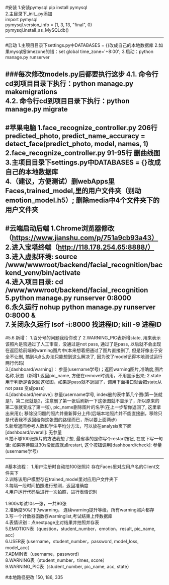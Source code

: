 #安装
1.安装pymysql
pip install pymysql<br>
2.主目录下_init_.py添加<br>
import pymysql<br>
pymysql.version_info = (1, 3, 13, "final", 0)<br>
pymysql.install_as_MySQLdb()<br>

-----
#启动
1.主项目目录下settings.py中DATABASES = {}改成自己的本地数据库
2.如果mysql报timezone的错：set global time_zone='+8:00';
3.启动：python manage.py runserver

###每次修改models.py后都要执行这步
4.1. 命令行cd到项目目录下执行：python manage.py makemigrations
<br>
4.2. 命令行cd到项目目录下执行：python manage.py migrate
-----
#苹果电脑
1.face_recognize_controller.py 206行 predicted_photo, predict_name_accuracy = detect_face(predict_photo, model, names, 1)<br>
2.face_recognize_controller.py 91-95行 删曲线图<br>
3.主项目目录下settings.py中DATABASES = {}改成自己的本地数据库<br>
4.（建议，方便测试）删webApps里Faces,trained_model,里的用户文件夹（别动emotion_model.h5）; 删除media中4个文件夹下的用户文件夹
-----
#云端启动后端
1.Chrome浏览器修改（https://www.jianshu.com/p/751a9cb93a43）<br>
2.进入宝塔终端（http://118.178.254.65:8888/）<br>
3.进入虚拟环境: source /www/wwwroot/backend/facial_recognition/backend_venv/bin/activate<br>
4.进入项目目录: cd /www/wwwroot/backend/facial_recognition<br>
5.python manage.py runserver 0:8000<br>
6.永久运行 nohup python manage.py runserver 0:8000 &<br>
7.关闭永久运行 lsof -i:8000 找进程ID; kill -9 进程ID
-----
#5.6 新增：
1.百分号的问题我给你改了
2.WARNING_PIC表新增state, 用来表示该照片是否通过了人工审查，没通过是not pass, 通过了是pass, 以后就不会出现在返回给前端的warning图片中(本来想着把通过了图片直接删了, 但是好像出于安全不让删, 搞到4点么办法只能想到这么解决了, 因为改了model记得本地测试运行两行代码)<br>
3.[dashboard/warning]： 参量(username学号)；返回warning图片,准确度,图片名称,状态（新增1.返回pic_name, 方便在remove时调用，不用显示出来; 2.state用于判断是否返回这张图，如果是pass就不返回了，调用下面接口就会把state从not pass 变成pass）<br>
4.[dashboard/remove]: 参量(username学号, index删的表中第几个图(第一张就是1，第二张就是2，注意删了第一张后刷新一下这张图就不显示了，所以原来的第二张就变成了第一张), pic_name删除图片的名字(在上一步帮你返回了, 这里拿出来用)); 移除没问题的照片并重新算分上传(后端本地照片并不能直接删，移除只是代表我不返回给你这张图的路径而已，所以要上面两步)<br>
5.新增返回参考人数和学生平均分方法，可以放在analysis页下面[dashboard/overall]: 无参量<br>
6.拍不够100张照片的方法我想了想, 最省事的是你写个restart按钮, 在底下写一句话: 如果等待超过30s没反应就点restart, 这个按钮调用[dashboard/check]: 参量(username学号)<br>

-----
#基本流程：
1.用户注册时自动拍100张照片 存在Faces里对应用户名的Client文件夹下<br>
2.训练该用户模型存在trained_model里对应用户文件夹下<br>
3.每隔一段时间拍照进行预测，返回准确度<br>
4.用户运行代码后进行一次拍照，进行表情识别<br>
<br>
1.900s考试10s一张，一共90张<br>
2.准确度50以下为warning， 连续warning提升等级，所有warning照片都存<br>
3.写一个计数器函数存warninglist,考试结束上传数据库<br>
4.表情识别：点nextpage比对结果并拍照并存表<br>
5.EMOTION表（question，student_number，emotion，result, pic_name, acc）<br>
6.USER表 (username，student_number，password, model_loss, model_acc）<br>
7.ADMIN表（username，password）<br>
8.WARNING表（student_number，times, score）<br>
9.WARNING_PIC表（student_number, pic_name, acc, state）

#本地路径更改
150, 186, 335







